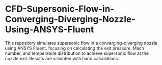 # CFD-Supersonic-Flow-in-Converging-Diverging-Nozzle-Using-ANSYS-Fluent
This repository simulates supersonic flow in a converging-diverging nozzle using ANSYS Fluent, focusing on calculating the exit pressure, Mach number, and temperature distribution to achieve supersonic flow at the nozzle exit. Results are validated with hand calculations.
